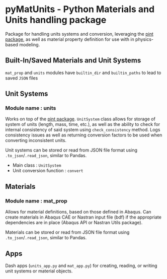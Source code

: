 # pyMatUnits - Python Materials and Units handling package

Package for handling units systems and conversion, leveraging the 
[pint package](https://pint.readthedocs.io/en/stable/), as well as material property definition for use
with in physics-based modeling.

## Built-In/Saved Materials and Unit Systems
`mat_prop` and `units` modules have `builtin_dir` and `builtin_paths` to lead to saved `JSON` files

## Unit Systems

### Module name : **units**
Works on top of the [pint package](https://pint.readthedocs.io/en/stable/). `UnitSystem` class allows for
storage of system of units (length, mass, time, etc.), as well as the ability to check for internal
consistency of said system using `check_consistency` method. Logs consistency issues as well as returning
conversion factors to be used when converting inconsistent units.

Unit systems can be stored or read from JSON file format using `.to_json`/`.read_json`, similar to Pandas.

- Main class : `UnitSystem`
- Unit conversion function : `convert`

## Materials

### Module name : **mat_prop**
Allows for material definitions, based on those defined in Abaqus. Can create materials in Abaqus CAE or
Nastran input file (bdf) if the appropriate dependencies are in place (Abaqus API or Nastran Utils package). 

Materials can be stored or read from JSON file format using `.to_json`/`.read_json`, similar to Pandas.

## Apps
Dash apps (`units_app.py` and `mat_app.py`) for creating, reading, or writing unit systems or material
objects.
